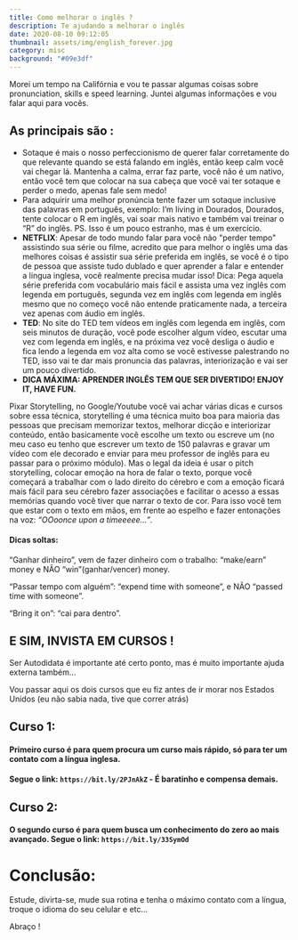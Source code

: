 ```yaml
---
title: Como melhorar o inglês ?
description: Te ajudando a melhorar o inglês
date: 2020-08-10 09:12:05
thumbnail: assets/img/english_forever.jpg
category: misc
background: "#09e3df"
---
```

Morei um tempo na Califórnia e vou te passar algumas coisas sobre pronunciation, skills e speed learning. Juntei algumas informações e vou falar aqui para vocês.

## As principais são :

* Sotaque é mais o nosso perfeccionismo de querer falar corretamente do que relevante quando se está falando em inglês, então keep calm você vai chegar lá. Mantenha a calma, errar faz parte, você não é um nativo, então você tem que colocar na sua cabeça que você vai ter sotaque e perder o medo, apenas fale sem medo!
* Para adquirir uma melhor pronúncia tente fazer um sotaque inclusive das palavras em português, exemplo: I’m living in Dourados, Dourados, tente colocar o R em inglês, vai soar mais nativo e também vai treinar o “R” do inglês. PS. Isso é um pouco estranho, mas é um exercício.
* **NETFLIX**: Apesar de todo mundo falar para você não "perder tempo" assistindo sua série ou filme, acredito que para melhor o inglês uma das melhores coisas é assistir sua série preferida em inglês, se você é o tipo de pessoa que assiste tudo dublado e quer aprender a falar e entender a língua inglesa, você realmente precisa mudar isso! Dica: Pega aquela série preferida com vocabulário mais fácil e assista uma vez inglês com legenda em português, segunda vez em inglês com legenda em inglês mesmo que no começo você não entende praticamente nada, a terceira vez apenas com áudio em inglês. 
* **TED**: No site do TED tem vídeos em inglês com legenda em inglês, com seis minutos de duração, você pode escolher algum vídeo, escutar uma vez com legenda em inglês, e na próxima vez você desliga o áudio e fica lendo a legenda em voz alta como se você estivesse palestrando no TED, isso vai te dar mais pronuncia das palavras, interiorização e vai ser um pouco divertido.
* **DICA MÁXIMA: APRENDER INGLÊS TEM QUE SER DIVERTIDO! ENJOY IT, HAVE FUN.**

Pixar Storytelling, no Google/Youtube você vai achar várias dicas e cursos sobre essa técnica, storytelling é uma técnica muito boa para maioria das pessoas que precisam memorizar textos, melhorar dicção e interiorizar conteúdo, então basicamente você escolhe um texto ou escreve um (no meu caso eu tenho que escrever um texto de 150 palavras e gravar um vídeo com ele decorado e enviar para meu professor de inglês para eu passar para o próximo módulo). Mas o legal da ideia é usar o pitch storytelling, colocar emoção na hora de falar o texto, porque você começará a trabalhar com o lado direito do cérebro e com a emoção ficará mais fácil para seu cérebro fazer associações e facilitar o acesso a essas memórias quando você tiver que narrar o texto de cor. Para isso você tem que estar com o texto em mãos, em frente ao espelho e fazer entonações na voz: *“OOoonce upon a timeeeee…”*.

#### Dicas soltas:

“Ganhar dinheiro”, vem de fazer dinheiro com o trabalho: “make/earn” money e NÃO “win”(ganhar/vencer) money.

“Passar tempo com alguém”: “expend time with someone”, e NÃO “passed time with someone”.

“Bring it on”: “cai para dentro”.

## E SIM, INVISTA EM CURSOS !

Ser Autodidata é importante até certo ponto, mas é muito importante ajuda externa também...

Vou passar aqui os dois cursos que eu fiz antes de ir morar nos Estados Unidos (eu não sabia nada, tive que correr atrás)

## Curso 1:

#### Primeiro curso é para quem procura um curso mais rápido, só para ter um contato com a língua inglesa.

#### Segue o link: `https://bit.ly/2PJnAkZ` - É baratinho e compensa demais.

## Curso 2:

#### O segundo curso é para quem busca um conhecimento do zero ao mais avançado. Segue o link: `https://bit.ly/33SymOd`

# **Conclusão:**

Estude, divirta-se, mude sua rotina e tenha o máximo contato com a língua, troque o idioma do seu celular e etc...

Abraço !